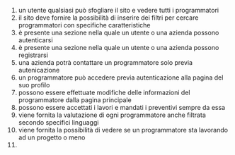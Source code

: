 1. un utente qualsiasi può sfogliare il sito e vedere tutti i programmatori
2. il sito deve fornire la possibilità di inserire dei filtri per cercare programmatori con specifiche caratteristiche
3. è presente una sezione nella quale un utente o una azienda possono autenticarsi
4. è presente una sezione nella quale un utente o una azienda possono registrarsi
5. una azienda potrà contattare un programmatore solo previa autenicazione
6. un programmatore può accedere previa autenticazione alla pagina del suo profilo
7. possono essere effettuate modifiche delle informazioni del programmatore dalla pagina principale
8. possono essere accettati i lavori e mandati i preventivi sempre da essa
9. viene fornita la valutazione di ogni programmatore anche filtrata secondo specifici linguaggi
10. viene fornita la possibilità di vedere se un programmatore sta lavorando ad un progetto o meno
11. 